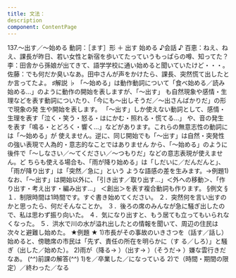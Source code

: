 ```yaml
---
title: 文法：
description
component: ContentPage
---
```



137.～出す／～始める
動詞：［ます］形 ＋ 出す
始める
♪会話 ♪
百恵：ねえ、ねえ、課長が昨日、若い女性と新宿を歩いてたっていうもっぱらの噂、知ってた？
李：田舎から孫娘が出てきて、語学学校に通い始めると聞いていたけど・・・。
佐藤：でも何だか臭いなあ。田中さんが声をかけたら、課長、突然慌て出したとか言ってたよ。
♯解説 ♭
「～始める」は動作動詞について「食べ始める／読み始める…」のように動作の開始を表しますが、「～出す」 も自然現象や感情・生理などを表す動詞についたり、「今にも～出しそうだ／～出さんばかりだ」の形で現象の発 生や開始を表します。
「～出す」しか使えない動詞として、感情・生理を表す「泣く・笑う・怒る・はにかむ・照れる・慌てる…」
や、音の発生を表す「鳴る・とどろく・響く…」などがあります。これらの無意志性の動詞には「～始める」が 使えません。逆に、同じ開始でも「～出す」は自然・突発性の強い表現で人為的・意志的なことではありません から、「～始める」のように後件で「～しなさい／～てください／～つもりだ」などの意志表現が使えません。ど ちらも使える場合も、「雨が降り始める」は「しだいに／だんだんと」、「雨が降り出す」は「突然／急に」という ような語感の差を生みます。→例題1)
なお、「～出す」は開始以外に、「引き出す／取り出す…」＜外への移動＞、「作り出す・考え出す・編み出す…」 ＜創出＞を表す複合動詞も作ります。
§例文 §
１．制限時間は1時間です。すぐ書き始めてください。
２．突然何を言い出すのかと思ったら、何だそんなことか。
３．後ろの席のみんなが急に騒ぎ出したので、私は思わず振り向いた。
４．気になり出すと、もう居ても立ってもいられなくなった。
５．洪水で川の水が溢れ出したとの情報を聞いて、周辺の住民は次々と避難し始めた。
★例題 ★
1)市長がその事故のいきさつを（話す／話し）始めると、傍聴席の市民は「先ず、責任の所在を明らかに（す
る／しろ）」と騒ぎ（出した／始めた）。
2)雨が（降る→ ）（出す→ ）（そうだ→ ）嫌な雲行きだなあ。
(^^)前課の解答(^^)
1)を／卒業した／になっている
2)で（時間・期間の限定）／終わった／なる
